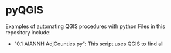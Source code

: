# pyQGIS


Examples of automating QGIS procedures with python 
Files in this repository include: 

- "0.1 AIANNH AdjCounties.py": This script uses QGIS to find all 
